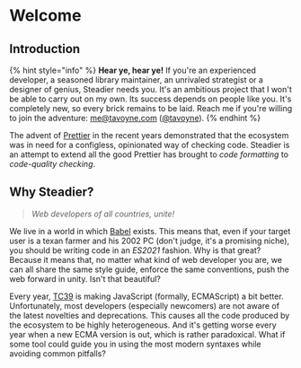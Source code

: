 # Welcome

## Introduction

{% hint style="info" %}
**Hear ye, hear ye!** If you're an experienced developer, a seasoned library maintainer, an unrivaled strategist or a designer of genius, Steadier needs you. It's an ambitious project that I won't be able to carry out on my own. Its success depends on people like you. It's completely new, so every brick remains to be laid. Reach me if you're willing to join the adventure: [me@tavoyne.com](mailto:me@tavoyne.com) ([@tavoyne](https://github.com/tavoyne)).
{% endhint %}

The advent of [Prettier](https://prettier.io/) in the recent years demonstrated that the ecosystem was in need for a configless, opinionated way of checking code. Steadier is an attempt to extend all the good Prettier has brought to _code formatting_ to _code-quality checking_.

## Why Steadier?

> _Web developers of all countries, unite!_

We live in a world in which [Babel](https://babeljs.io/) exists. This means that, even if your target user is a texan farmer and his 2002 PC (don't judge, it's a promising niche), you should be writing code in an _ES2021_ fashion. Why is that great? Because it means that, no matter what kind of web developer you are, we can all share the same style guide, enforce the same conventions, push the web forward in unity. Isn't that beautiful?

Every year, [TC39](https://tc39.es/) is making JavaScript (formally, ECMAScript) a bit better. Unfortunately, most developers (especially newcomers) are not aware of the latest novelties and deprecations. This causes all the code produced by the ecosystem to be highly heterogeneous. And it's getting worse every year when a new ECMA version is out, which is rather paradoxical. What if some tool could guide you in using the most modern syntaxes while avoiding common pitfalls?
